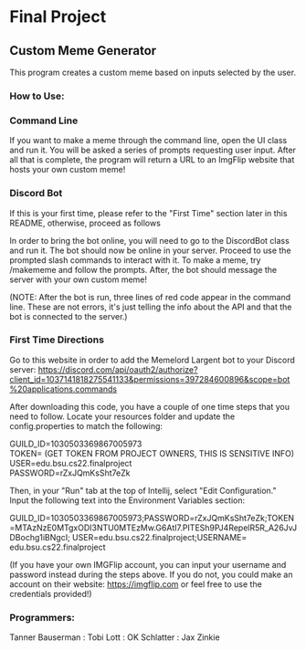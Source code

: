 # Final Project

## Custom Meme Generator

This program creates a custom meme based on inputs selected by the user.

### How to Use:
### Command Line
If you want to make a meme through the command line, open the UI class and run it. You will be asked a 
series of prompts requesting user input. After all that is complete, the program will return a URL to an ImgFlip 
website that hosts your own custom meme!

### Discord Bot
If this is your first time, please refer to the "First Time" section later in this README, otherwise, proceed as follows

In order to bring the bot online, you will need to go to the DiscordBot class and run it. The bot should now be
online in your server. Proceed to use the prompted slash commands to interact with it. To make a meme,
try /makememe and follow the prompts. After, the bot should message the server with your own custom meme!

(NOTE: After the bot is run, three lines of red code appear in the command line. These
are not errors, it's just telling the info about the API and that the bot is connected to the server.)

### First Time Directions
Go to this website in order to add the Memelord Largent bot to your Discord server:
https://discord.com/api/oauth2/authorize?client_id=1037141818275541133&permissions=397284600896&scope=bot%20applications.commands

After downloading this code, you have a couple of one time steps that you need to follow.
Locate your resources folder and update the config.properties to match the following:

GUILD_ID=1030503369867005973 \
TOKEN= (GET TOKEN FROM PROJECT OWNERS, THIS IS SENSITIVE INFO) \
USER=edu.bsu.cs22.finalproject \
PASSWORD=rZxJQmKsSht7eZk

Then, in your "Run" tab at the top of Intellij, select "Edit Configuration." Input the following text into the Environment Variables section:

GUILD_ID=1030503369867005973;PASSWORD=rZxJQmKsSht7eZk;TOKEN=MTAzNzE0MTgxODI3NTU0MTEzMw.G6AtI7.PITESh9PJ4RepelR5R_A26JvJDBochg1iBNgcI;
USER=edu.bsu.cs22.finalproject;USERNAME= edu.bsu.cs22.finalproject

(If you have your own IMGFlip account, you can input your username and password instead during the steps above.
If you do not, you could make an account on their website: https://imgflip.com or feel free to use the credentials provided!)

### Programmers:

Tanner Bauserman : Tobi Lott : OK Schlatter : Jax Zinkie
